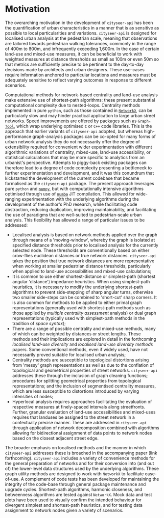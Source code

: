 # Motivation

The overarching motivation in the development of `cityseer-api` has been the quantification of urban characteristics in a manner that is as sensitive as possible to local particularities and variations. `cityseer-api` is designed for localised urban analysis at the pedestrian scale, meaning that observations are tailored towards pedestrian walking tolerances, commonly in the range of 400m to 800m, and infrequently exceeding 1,600m. In the case of certain land-use and mixed-use measures, it can be beneficial to work with weighted measures at distance thresholds as small as 100m or even 50m so that metrics are sufficiently precise to be pertinent to the day-to-day decisions made by architects and urban designers. These use-cases require information anchored to particular locations and measures must be adequately sensitive to reflect varying outcomes in response to different scenarios.

Computational methods for network-based centrality and land-use analysis make extensive use of shortest-path algorithms: these present substantial computational complexity due to nested-loops. Centrality methods implemented in pure `python`, such as those contained in [`NetworkX`](https://networkx.github.io/), can be particularly slow and may hinder practical application to large urban street networks. Speed improvements are offered by packages such as [`Graph-Tool`](https://graph-tool.skewed.de), which wrap underlying optimised `C` or `C++` code libraries. This is the approach that earlier variants of `cityseer-api` adopted, but whereas high-performance graph-analysis packages can be co-opted for many forms of urban network analysis they do not necessarily offer the degree of extensibility required for convenient wider experimentation with different algorithmic variations of centrality, mixed-use, land-use accessibility, or statistical calculations that may be more specific to analytics from an urbanist's perspective. Attempts to piggy-back existing packages can therefore lead to a degree of code complexity presenting a bottleneck to further experimentation and development, and it was this conundrum that kickstarted the development of the current codebase that became formalised as the `cityseer-api` package. The present approach leverages pure `python` and [`numpy`](http://www.numpy.org/), but with computationally intensive algorithms optimised through use of [`numba`](https://numba.pydata.org/) JIT compilation. This allowed for wide-ranging experimentation with the underlying algorithms during the development of the author's PhD research, while facilitating code abstraction, reducing duplication, improving maintainability, and facilitating the use of paradigms that are well-suited to pedestrian-scale urban analysis. This flexibility has allowed a range of particular issues to be addressed:

- Localised analysis is based on network methods applied over the graph through means of a 'moving-window', whereby the graph is isolated at specified distance thresholds prior to localised analysis for the currently selected node. These thresholds are conventionally based on either crow-flies euclidean distances or true network distances. `cityseer-api` takes the position that true network distances are more representative when working at smaller pedestrian distance thresholds, particularly when applied to land-use accessibilities and mixed-use calculations;
- It is common to use either shortest-distance or simplest-path (shortest angular 'distance') impedance heuristics. When using simplest-path heuristics, it is necessary to modify the underlying shortest-path algorithms to prevent side-stepping of sharp angular turns, otherwise two smaller side-steps can be combined to 'short-cut' sharp corners. It is also common for methods to be applied to either primal graph representations (generally used with shortest-path methods such as those applied by _multiple centrality assessment_ analysis) or dual graph representations (typically used with simplest-path methods in the tradition of _space syntax_);
- There are a range of possible centrality and mixed-use methods, many of which can be weighted by distances or street lengths. These methods and their implications are explored in detail in the forthcoming _localised land-use diversity_ and _localised land-use diversity methods_ papers. Some conventional methods, even if widely used, have not necessarily proved suitable for localised urban analysis;
- Centrality methods are susceptible to topological distortions arising from 'messy' graph representations as well as due to the conflation of topological and geometrical properties of street networks. `cityseer-api` addresses these through the inclusion of graph cleaning functions; procedures for splitting geometrical properties from topological representations; and the inclusion of segmentised centrality measures, which are less susceptible to distortions introduced by varying intensities of nodes;
- Hyperlocal analysis requires approaches facilitating the evaluation of respective measures at finely-spaced intervals along streetfronts. Further, granular evaluation of land-use accessibilities and mixed-uses requires that landuses be assigned to the street network in a contextually precise manner. These are addressed in `cityseer-api` through application of network decomposition combined with algorithms allowing for bidirectional assignment of data points to network nodes based on the closest adjacent street edge.

The broader emphasis on localised methods and the manner in which `cityseer-api` addresses these is broached in the accompanying paper (link forthcoming). `cityseer-api` includes a variety of convenience methods for the general preparation of networks and for their conversion into (and out of) the lower-level data structures used by the underlying algorithms. These graph utility methods are designed to work with `NetworkX` to facilitate ease-of-use. A complement of code tests has been developed for maintaining the integrity of the code-base through general package maintenance and upgrade cycles. Shortest-path algorithms, harmonic closeness, and betweenness algorithms are tested against `NetworkX`. Mock data and test plots have been used to visually confirm the intended behaviour for divergent simplest and shortest-path heuristics, and for testing data assignment to network nodes given a variety of scenarios.
